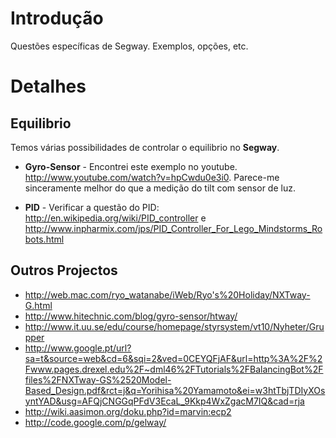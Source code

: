 # Introdução #

Questões específicas de Segway. Exemplos, opções, etc.


# Detalhes #

## Equilibrio ##

Temos várias possibilidades de controlar o equilibrio no **Segway**.
  * **Gyro-Sensor** - Encontrei este exemplo no youtube. http://www.youtube.com/watch?v=hpCwdu0e3i0. Parece-me sinceramente melhor do que a medição do tilt com sensor de luz.

  * **PID** - Verificar a questão do PID: http://en.wikipedia.org/wiki/PID_controller e http://www.inpharmix.com/jps/PID_Controller_For_Lego_Mindstorms_Robots.html

## Outros Projectos ##

  * http://web.mac.com/ryo_watanabe/iWeb/Ryo's%20Holiday/NXTway-G.html
  * http://www.hitechnic.com/blog/gyro-sensor/htway/
  * http://www.it.uu.se/edu/course/homepage/styrsystem/vt10/Nyheter/Grupper
  * http://www.google.pt/url?sa=t&source=web&cd=6&sqi=2&ved=0CEYQFjAF&url=http%3A%2F%2Fwww.pages.drexel.edu%2F~dml46%2FTutorials%2FBalancingBot%2Ffiles%2FNXTway-GS%2520Model-Based_Design.pdf&rct=j&q=Yorihisa%20Yamamoto&ei=w3htTbjTDIyXOsyntYAD&usg=AFQjCNGGqPFdV3EcaL_9Kkp4WxZgacM7IQ&cad=rja
  * http://wiki.aasimon.org/doku.php?id=marvin:ecp2
  * http://code.google.com/p/gelway/